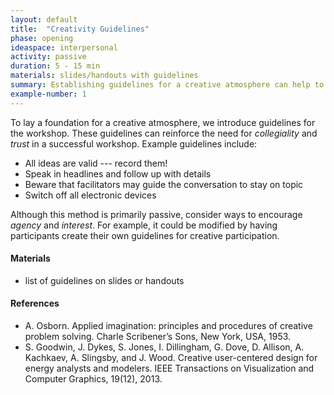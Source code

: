 ```yaml
---
layout: default
title:  "Creativity Guidelines"
phase: opening
ideaspace: interpersonal
activity: passive
duration: 5 - 15 min
materials: slides/handouts with guidelines
summary: Establishing guidelines for a creative atmosphere can help to set the tone for the workshop.
example-number: 1
---
```


To lay a foundation for a creative atmosphere, we introduce guidelines for the workshop. These guidelines can reinforce the need for _collegiality_ and _trust_ in a successful workshop. Example guidelines include:
- All ideas are valid --- record them!
- Speak in headlines and follow up with details
- Beware that facilitators may guide the conversation to stay on topic
- Switch off all electronic devices

Although this method is primarily passive, consider ways to encourage _agency_ and _interest_. For example, it could be modified by having participants create their own guidelines for creative participation.

#### Materials
- list of guidelines on slides or handouts

#### References
- A. Osborn. Applied imagination: principles and procedures of creative
problem solving. Charle Scribener’s Sons, New York, USA, 1953.
- S. Goodwin, J. Dykes, S. Jones, I. Dillingham, G. Dove, D. Allison, A. Kachkaev, A. Slingsby, and J. Wood. Creative user-centered design for energy analysts and modelers. IEEE Transactions on Visualization and Computer Graphics, 19(12), 2013.
